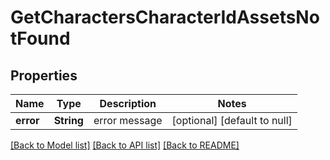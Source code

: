 # GetCharactersCharacterIdAssetsNotFound

## Properties
Name | Type | Description | Notes
------------ | ------------- | ------------- | -------------
**error** | **String** | error message | [optional] [default to null]

[[Back to Model list]](../README.md#documentation-for-models) [[Back to API list]](../README.md#documentation-for-api-endpoints) [[Back to README]](../README.md)


